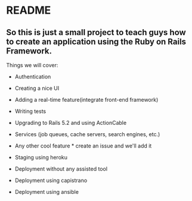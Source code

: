 # README

## So this is just a small project to teach guys how to create an application using the Ruby on Rails Framework.

Things we will cover:

* Authentication

* Creating a nice UI

* Adding a real-time feature(integrate front-end framework)

* Writing tests

* Upgrading to Rails 5.2 and using ActionCable

* Services (job queues, cache servers, search engines, etc.)

* Any other cool feature \* create an issue and we'll add it

* Staging using heroku

* Deployment without any assisted tool

* Deployment using capistrano

* Deployment using ansible
